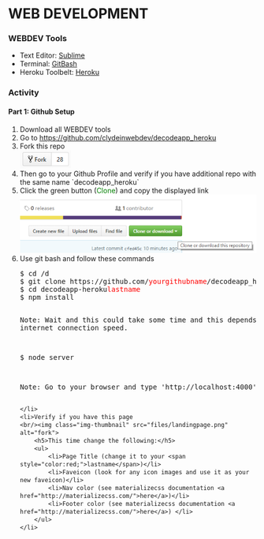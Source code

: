 <h1>WEB DEVELOPMENT</h1>
<h3>WEBDEV Tools</h3>
<ul>
<li>Text Editor: <a href="files/Sublime.zip">Sublime</a></li>
<li>Terminal: <a href="files/PortableGit.rar">GitBash</a></li>
<li>Heroku Toolbelt: <a href="files/heroku-toolbelt.exe">Heroku</a></li>
</ul>

<h3>Activity</h3>
<h4>Part 1: Github Setup</h4>
<ol>
	<li>Download all WEBDEV tools</li>	
	<li>Go to <a href="https://github.com/clydeinwebdev/decodeapp_heroku">https://github.com/clydeinwebdev/decodeapp_heroku</a></li>
	<li>Fork this repo 
	<br/>
	<img class="img-thumbnail"  src="https://github.com/clydeinwebdev/digitalSignage/blob/master/fork1.png" alt="fork"></li>
	<li>Then go to your Github Profile and verify if you have additional repo with the same name `decodeapp_heroku`</li>
	<li>Click the green button (<span style="color:green;">Clone</span>) and copy the displayed link<br/>
	<img class="img-thumbnail"  src="https://github.com/clydeinwebdev/digitalSignage/blob/master/clone.png" alt="fork">
	</li>
	<li>Use git bash and follow these commands
<pre class="language-javascript">$ cd /d
$ git clone https://github.com/<span style="color:red;">yourgithubname</span>/decodeapp_heroku.git decodeapp-heroku<span style="color:red;">lastname</span>
$ cd decodeapp-heroku<span style="color:red;">lastname</span>
$ npm install

Note: Wait and this could take some time and this depends on the internet connection speed.

$ node server

Note: Go to your browser and type 'http://localhost:4000'
</pre>		

	</li>	
	<li>Verify if you have this page
	<br/><img class="img-thumbnail" src="files/landingpage.png" alt="fork">
		<h5>This time change the following:</h5>
		<ul>
			<li>Page Title (change it to your <span style="color:red;">lastname</span>)</li>
			<li>Faveicon (look for any icon images and use it as your new faveicon)</li>
			<li>Nav color (see materializecss documentation <a href="http://materializecss.com/">here</a>)</li>
			<li>Footer color (see materializecss documentation <a href="http://materializecss.com/">here</a>) </li>
		</ul>
	</li>
</ol>
